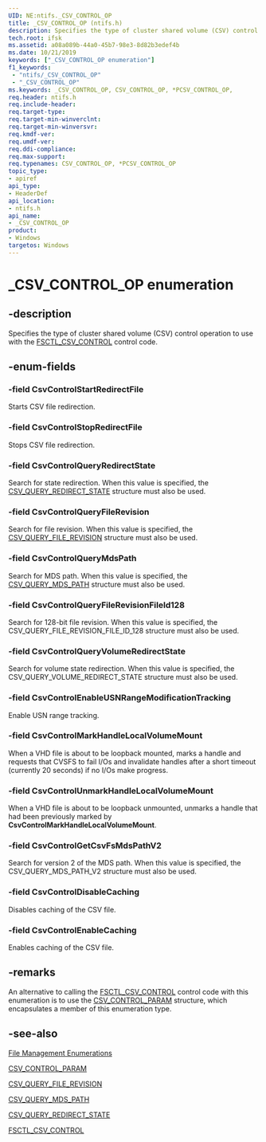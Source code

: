 ```yaml
---
UID: NE:ntifs._CSV_CONTROL_OP
title: _CSV_CONTROL_OP (ntifs.h)
description: Specifies the type of cluster shared volume (CSV) control operation to use with the FSCTL_CSV_CONTROL control code.
tech.root: ifsk
ms.assetid: a08a089b-44a0-45b7-98e3-8d82b3edef4b
ms.date: 10/21/2019
keywords: ["_CSV_CONTROL_OP enumeration"]
f1_keywords:
 - "ntifs/_CSV_CONTROL_OP"
 - "_CSV_CONTROL_OP"
ms.keywords: _CSV_CONTROL_OP, CSV_CONTROL_OP, *PCSV_CONTROL_OP, 
req.header: ntifs.h
req.include-header:
req.target-type:
req.target-min-winverclnt:
req.target-min-winversvr:
req.kmdf-ver:
req.umdf-ver:
req.ddi-compliance:
req.max-support:
req.typenames: CSV_CONTROL_OP, *PCSV_CONTROL_OP
topic_type: 
- apiref
api_type: 
- HeaderDef
api_location:
- ntifs.h
api_name: 
- _CSV_CONTROL_OP
product:
- Windows
targetos: Windows
---
```


# _CSV_CONTROL_OP enumeration

## -description

Specifies the type of cluster shared volume (CSV) control operation to use with the [FSCTL_CSV_CONTROL](https://docs.microsoft.com/windows/desktop/api/winioctl/ni-winioctl-fsctl_csv_control) control code.

## -enum-fields

### -field CsvControlStartRedirectFile

Starts CSV file redirection.

### -field CsvControlStopRedirectFile

Stops CSV file redirection.

### -field CsvControlQueryRedirectState

Search for state redirection. When this value is specified, the [CSV_QUERY_REDIRECT_STATE](https://docs.microsoft.com/windows/win32/api/winioctl/ns-winioctl-csv_query_redirect_state) structure must also be used.

### -field CsvControlQueryFileRevision  

Search for file revision. When this value is specified, the [CSV_QUERY_FILE_REVISION](https://docs.microsoft.com/windows/win32/api/winioctl/ns-winioctl-csv_query_file_revision) structure must also be used.

### -field CsvControlQueryMdsPath

Search for MDS path. When this value is specified, the [CSV_QUERY_MDS_PATH](https://docs.microsoft.com/windows/win32/api/winioctl/ns-winioctl-csv_query_mds_path) structure must also be used.

### -field CsvControlQueryFileRevisionFileId128

Search for 128-bit file revision. When this value is specified, the CSV_QUERY_FILE_REVISION_FILE_ID_128 structure must also be used.

### -field CsvControlQueryVolumeRedirectState

Search for volume state redirection. When this value is specified, the CSV_QUERY_VOLUME_REDIRECT_STATE structure must also be used.

### -field CsvControlEnableUSNRangeModificationTracking

Enable USN range tracking.

### -field CsvControlMarkHandleLocalVolumeMount

When a VHD file is about to be loopback mounted, marks a handle and requests that CVSFS to fail I/Os and invalidate handles after a short timeout (currently 20 seconds) if no I/Os make progress.

### -field CsvControlUnmarkHandleLocalVolumeMount

When a VHD file is about to be loopback unmounted, unmarks a handle that had been previously marked by **CsvControlMarkHandleLocalVolumeMount**.

### -field CsvControlGetCsvFsMdsPathV2

Search for version 2 of the MDS path. When this value is specified, the CSV_QUERY_MDS_PATH_V2 structure must also be used.

### -field CsvControlDisableCaching

Disables caching of the CSV file.

### -field CsvControlEnableCaching

Enables caching of the CSV file.

## -remarks

An alternative to calling the [FSCTL_CSV_CONTROL](https://docs.microsoft.com/windows/desktop/api/winioctl/ni-winioctl-fsctl_csv_control) control code with this enumeration is to use the [CSV_CONTROL_PARAM](https://docs.microsoft.com/windows/win32/api/winioctl/ns-winioctl-csv_control_param) structure, which encapsulates a member of this enumeration type.

## -see-also

[File Management Enumerations](https://docs.microsoft.com/windows/desktop/FileIO/file-management-enumerations)

[CSV_CONTROL_PARAM](https://docs.microsoft.com/windows/win32/api/winioctl/ns-winioctl-csv_control_param)

[CSV_QUERY_FILE_REVISION](https://docs.microsoft.com/windows/win32/api/winioctl/ns-winioctl-csv_query_file_revision)

[CSV_QUERY_MDS_PATH](https://docs.microsoft.com/windows/win32/api/winioctl/ns-winioctl-csv_query_mds_path)

[CSV_QUERY_REDIRECT_STATE](https://docs.microsoft.com/windows/win32/api/winioctl/ns-winioctl-csv_query_redirect_state)

[FSCTL_CSV_CONTROL](https://docs.microsoft.com/windows/desktop/api/winioctl/ni-winioctl-fsctl_csv_control)
